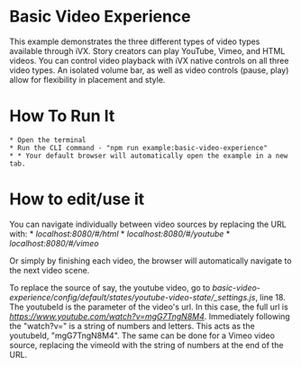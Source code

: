 # Basic Video Experience

 This example demonstrates the three different types of video types available through iVX. Story creators can play YouTube, Vimeo, and HTML videos. You can control video playback with iVX native controls on all three video types.  An isolated volume bar, as well as video controls (pause, play) allow for flexibility in placement and style.

# How To Run It

    * Open the terminal
    * Run the CLI command - "npm run example:basic-video-experience"
    * * Your default browser will automatically open the example in a new tab.

# How to edit/use it

You can navigate individually between video sources by replacing the URL with:
    * *localhost:8080/#/html*
    * *localhost:8080/#/youtube*
    * *localhost:8080/#/vimeo*

Or simply by finishing each video, the browser will automatically navigate to the next video scene.

To replace the source of say, the youtube video, go to *basic-video-experience/config/default/states/youtube-video-state/_settings.js*, line 18.  
The youtubeId is the parameter of the video's url. In this case, the full url is *https://www.youtube.com/watch?v=mgG7TngN8M4*.  Immediately following the "watch?v=" is a string of numbers and letters. This acts as the youtubeId, "mgG7TngN8M4".  The same can be done for a Vimeo video source, replacing the vimeoId with the string of numbers at the end of the URL.
